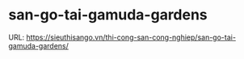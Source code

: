# san-go-tai-gamuda-gardens

URL: https://sieuthisango.vn/thi-cong-san-cong-nghiep/san-go-tai-gamuda-gardens/